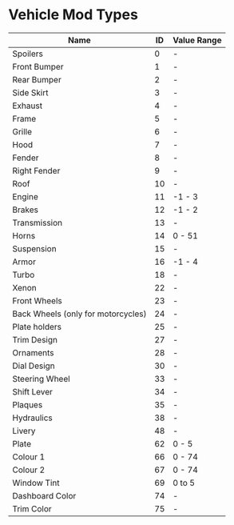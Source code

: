 # Vehicle Mod Types

| Name                               | ID   | Value Range |
| ---------------------------------- | ---- | ----------- |
| Spoilers                           | 0    | -           |
| Front Bumper                       | 1    | -           |
| Rear Bumper                        | 2    | -           |
| Side Skirt                         | 3    | -           |
| Exhaust                            | 4    | -           |
| Frame                              | 5    | -           |
| Grille                             | 6    | -           |
| Hood                               | 7    | -           |
| Fender                             | 8    | -           |
| Right Fender                       | 9    | -           |
| Roof                               | 10   | -           |
| Engine                             | 11   | -1 - 3      |
| Brakes                             | 12   | -1 - 2      |
| Transmission                       | 13   | -           |
| Horns                              | 14   | 0 - 51      |
| Suspension                         | 15   | -           |
| Armor                              | 16   | -1 - 4      |
| Turbo                              | 18   | -           |
| Xenon                              | 22   | -           |
| Front Wheels                       | 23   | -           |
| Back Wheels (only for motorcycles) | 24   | -           |
| Plate holders                      | 25   | -           |
| Trim Design                        | 27   | -           |
| Ornaments                          | 28   | -           |
| Dial Design                        | 30   | -           |
| Steering Wheel                     | 33   | -           |
| Shift Lever                        | 34   | -           |
| Plaques                            | 35   | -           |
| Hydraulics                         | 38   | -           |
| Livery                             | 48   | -           |
| Plate                              | 62   | 0 - 5       |
| Colour 1                           | 66   | 0 - 74      |
| Colour 2                           | 67   | 0 - 74      |
| Window Tint                        | 69   | 0 to 5      |
| Dashboard Color                    | 74   | -           |
| Trim Color                         | 75   | -           |

